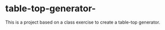 # table-top-generator-
This is a project based on a class exercise to create a table-top generator.
